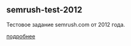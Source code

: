 semrush-test-2012
---
Тестовое задание semrush.com от 2012 года.

[подробнее](https://esemi.github.io/semrush-test-2012/)
